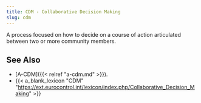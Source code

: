 ```yaml
---
title: CDM - Collaborative Decision Making
slug: cdm
---
```


A process focused on how to decide on a course of action articulated between two or more community members.

## See Also

* [A-CDM]({{< relref "a-cdm.md" >}}).
* {{< a_blank_lexicon "CDM" "https://ext.eurocontrol.int/lexicon/index.php/Collaborative_Decision_Making" >}}

